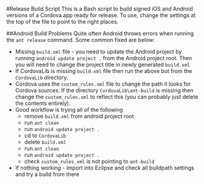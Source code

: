 #Release Build Script
This is a Bash script to build signed iOS and Android versions of a Cordova app ready for release. To use, change the settings at the top of the file to point to the right places.

##Android Build Problems
Quite often Android throws errors when running the `ant release` command. Some common fixed are below:
 - Missing `build.xml` file - you need to update the Android project by running `android update project .` from the Android project root. Then you will need to change the project title in newly generated `build.xml`
 - If CordovaLib is missing `build.xml` file then run the above but from the `CordovaLib` directory. 
 - Cordova uses the `custom_rules.xml` file to change the path it looks for Cordova sources. If the directory `CordovaLib\ant-build` is missing then change the `custom_rules.xml` to reflect this (you can probably just delete the contents entirely).
 - Good workflow is trying all of the following
	 - remove `build.xml` from android project root
	 - run `ant clean`
	 - run `android update project .`
	 - cd to `CordovaLib`
	 - delete `build.xml`
	 - run `ant clean`
	 - run `android update project .`
	 - check `custom_rules.xml` is not pointing to `ant-build`
 - If nothing working - import into Eclipse and check all buildpath settings and try a build from there